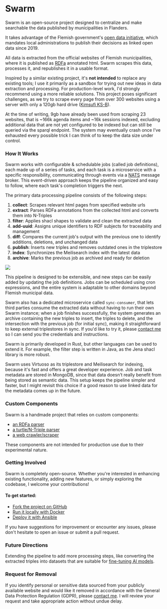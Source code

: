 # Swarm

Swarm is an open-source project designed to centralize and make searchable the data published by municipalities in Flanders. 

It takes advantage of the Flemish government's [open data initiative](https://www.vlaanderen.be/agentschap-binnenlands-bestuur/blikvangers/lokale-besluiten-als-gelinkte-open-data), which mandates local administrations to publish their decisions as linked open data since 2019.

All data is extracted from the official websites of Flemish municipalities, where it is published as [RDFa](https://fr.wikipedia.org/wiki/RDFa) annotated html. Swarm scrapes this data, processes it, and republishes it in a usable format.

Inspired by a similar existing project, it's **not intended** to replace any existing tools; I use it primarily as a sandbox for trying out new ideas in data extraction and processing. For production-level work, I'd strongly recommend using a more reliable solutions.
This project poses significant challenges, as we try to scrape every page from over 300 websites using a server with only a 120gb hard drive ([Kimsufi KS-B](https://eco.ovhcloud.com/fr/kimsufi/ks-b/)). 

At the time of writing, 9gb have already been used from scraping 23 websites, that is ~166k agenda items and ~16k sessions indexed, excluding additional data that are not yet configured to be indexed but can still be queried via the sparql endpoint. The system may eventually crash once I’ve exhausted every possible trick I can think of to keep the data size under control.

### How It Works

Swarm works with configurable & schedulable jobs (called job definitions), each made up of a series of tasks, and each task is a microservice with a specific responsibility, communicating through events via a [NATS](https://nats.io/) message broker. This event-driven approach keeps the pipeline organized and easy to follow, where each task's completion triggers the next.

The primary data processing pipeline consists of the following steps:

1. **collect**: Scrapes relevant html pages from specified website urls
2. **extract**: Parses RDFa annotations from the collected html and converts them into N-Triples
3. **filter**: Applies shacl shapes to validate and clean the extracted data
4. **add-uuid**: Assigns unique identifiers to RDF subjects for traceability and management
5. **diff**: Compares the current job's output with the previous one to identify additions, deletions, and unchanged data
6. **publish**: Inserts new triples and removes outdated ones in the triplestore
7. **index**: Synchronizes the Meilisearch index with the latest data
8. **archive**: Marks the previous job as archived and ready for deletion

![](/pages/home/diagram.png)

This pipeline is designed to be extensible, and new steps can be easily added by updating the job definitions. Jobs can be scheduled using cron expressions, and the entire system is adaptable to other domains beyond Flemish municipal data.

Swarm also has a dedicated microservice called `sync-consumer`, that lets third parties consume the extracted data without having to run their own Swarm instance; when a job finishes successfully, the system generates an archive containing the new triples to insert, the triples to delete, and the intersection with the previous job (for initial sync), making it straightforward to keep external triplestores in sync. 
If you'd like to try it, please [contact me](https://bittich.be/contact) so I can send you the credentials and instructions.

Swarm is primarily developed in Rust, but other languages can be used to extend it. For example, the filter step is written in Java, as the Jena shacl library is more robust.


Swarm uses Virtuoso as its triplestore and Meilisearch for indexing, because it's fast and offers a great developer experience. Job and task metadata are stored in MongoDB, since that data doesn’t really benefit from being stored as semantic data. This setup keeps the pipeline simpler and faster, but I might revisit this choice if a good reason to use linked data for the metadata comes up in the future.

### Custom Components

Swarm is a handmade project that relies on custom components:

- [an RDFa parser](https://github.com/nbittich/graph-rdfa-processor)
- [a turtle/N-Triple parser](https://github.com/nbittich/tortank)
- [a web crawler/scraper](https://github.com/nbittich/swarm/tree/master/crawler)

These components are not intended for production use due to their experimental nature.

### Getting Involved

Swarm is completely open-source. Whether you're interested in enhancing existing functionality, adding new features, or simply exploring the codebase, I welcome your contributions!

#### To get started:

- [Fork the project on GitHub](https://github.com/nbittich/swarm)
- [Run it locally with Docker](https://github.com/nbittich/app-swarm)
- [Deploy it with Ansible](https://github.com/nbittich/ansible-deployment)

If you have suggestions for improvement or encounter any issues, please don't hesitate to open an issue or submit a pull request.

### Future Directions

Extending the pipeline to add more processing steps, like converting the extracted triples into datasets that are suitable for [fine-tuning AI models](https://en.wikipedia.org/wiki/Fine-tuning_(deep_learning)). 

### Request for Removal

If you identify personal or sensitive data sourced from your publicly available website and would like it removed in accordance with the General Data Protection Regulation (GDPR), please [contact me](https://bittich.be/contact). I will review your request and take appropriate action without undue delay.

